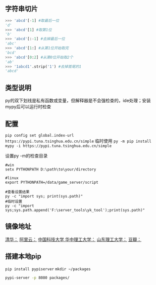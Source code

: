 字符串切片
----------
```python
>>> 'abcd'[-1] #取最后一位
'd'
>>> 'abcd'[1] #取第1位
'b'
>>> 'abcd'[:-1] #去掉最后一位
'abc'
>>> 'abcd'[1:] #从第1位开始取完
'bcd'
>>> 'abcd'[0:2] #从第0位开始取2个
'ab'
>>> '1abcd1'.strip('1') #去掉首尾的1
'abcd'
```

类型说明
--------
py的双下划线是私有函数或变量，但解释器是不会强检查的，ide处理；安装mypy后可以运行时检查

配置
-----
`pip config set global.index-url https://pypi.tuna.tsinghua.edu.cn/simple`
临时使用
`py -m pip install mypy -i https://pypi.tuna.tsinghua.edu.cn/simple`

设置py -m的检查目录
```
#win
setx PYTHONPATH D:\path\to\your/directory

#linux
export PYTHONPATH=/data/game_server/script

#查看设置结果
py -c "import sys; print(sys.path)"
#临时设置 
py -c "import sys;sys.path.append('F:\server_tools\yk_tool');print(sys.path)"
```

镜像地址
---------
[清华：](https://pypi.tuna.tsinghua.edu.cn/simple)
[阿里云：](http://mirrors.aliyun.com/pypi/simple/)
[中国科技大学 ](https://pypi.mirrors.ustc.edu.cn/simple/)
[华中理工大学：](http://pypi.hustunique.com/)
[山东理工大学：](http://pypi.sdutlinux.org/) 
[豆瓣：](http://pypi.douban.com/simple/)

搭建本地pip
-----------
`pip install pypiserver`
`mkdir ~/packages`
```bat
pypi-server -p 8080 packages/
```